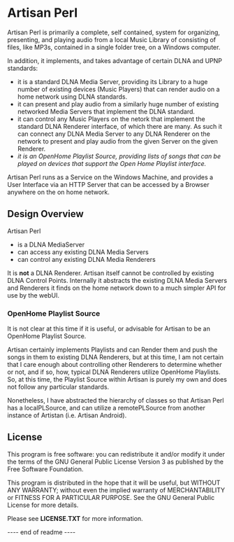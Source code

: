 # Artisan Perl

Artisan Perl is primarily a complete, self contained, system for organizing,
presenting, and playing audio from a local Music Library of consisting of
files, like MP3s, contained in a single folder tree, on a Windows computer.

In addition, it implements, and takes advantage of certain DLNA
and UPNP standards:

- it is a standard DLNA Media Server, providing its Library to a huge
  number of existing devices (Music Players) that can render audio on
  a home network using DLNA standards.
- it can present and play audio from a similarly huge number of
  existing networked Media Servers that implement the DLNA standard.
- it can control any Music Players on the netork that implement the
  standard DLNA Renderer interface, of which there are many. As such
  it can connect any DLNA Media Server to any DLNA Renderer on the
  network to present and play audio from the given Server on the
  given Renderer.
- *it is an OpenHome Playlist Source, providing lists of songs
  that can be played on devices that support the Open Home Playlist
  interface.*

Artisan Perl runs as a Service on the Windows Machine, and provides a
User Interface via an HTTP Server that can be accessed by a Browser
anywhere on the on home network.


## Design Overview

Artisan Perl

- is a DLNA MediaServer
- can access any existing DLNA Media Servers
- can control any existing DLNA Media Renderers

It is **not** a DLNA Renderer.  Artisan itself cannot be
controlled by existing DLNA Control Points.  Internally
it abstracts the existing DLNA Media Servers and Renderers
it finds on the home network down to a much simpler API
for use by the webUI.


### OpenHome Playlist Source

It is not clear at this time if it is useful, or advisable
for Artisan to be an OpenHome Playlist Source.

Artisan certainly implements Playlists and can Render them
and push the songs in them to existing DLNA Renderers, but
at this time, I am not certain that I care enough about
controlling other Renderers to determine whether or not,
and if so, how, typical DLNA Renderers utilize OpenHome
Playlists.   So, at this time, the Playlist Source within
Artisan is purely my own and does not follow any particular
standards.

Nonetheless, I have abstracted the hierarchy of classes so
that Artisan Perl has a localPLSource, and can utilize a
remotePLSource from another instance of Artistan (i.e.
Artisan Android).








## License

This program is free software: you can redistribute it and/or modify
it under the terms of the GNU General Public License Version 3 as published by
the Free Software Foundation.

This program is distributed in the hope that it will be useful,
but WITHOUT ANY WARRANTY; without even the implied warranty of
MERCHANTABILITY or FITNESS FOR A PARTICULAR PURPOSE.  See the
GNU General Public License for more details.

Please see **LICENSE.TXT** for more information.

---- end of readme ----
